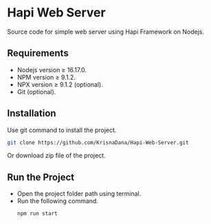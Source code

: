 # Hapi Web Server

Source code for simple web server using Hapi Framework on Nodejs.

## Requirements

- Nodejs version $\geq$ 16.17.0.
- NPM version $\geq$ 9.1.2.
- NPX version $\geq$ 9.1.2 (optional).
- Git (optional).

## Installation

Use git command to install the project.

```bash
git clone https://github.com/KrisnaDana/Hapi-Web-Server.git
```

Or download zip file of the project.

## Run the Project

- Open the project folder path using terminal.
- Run the following command.
  ```bash
  npm run start
  ```
